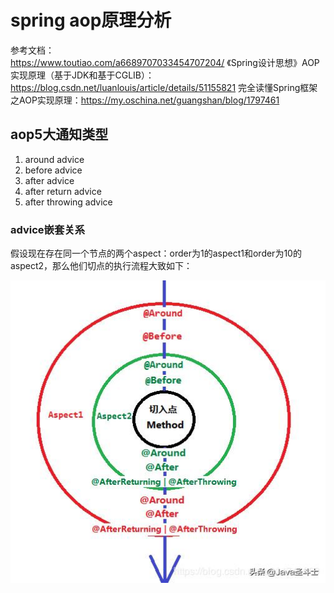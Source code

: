 # spring aop原理分析
参考文档：  
https://www.toutiao.com/a6689707033454707204/
《Spring设计思想》AOP实现原理（基于JDK和基于CGLIB）：https://blog.csdn.net/luanlouis/article/details/51155821
完全读懂Spring框架之AOP实现原理：https://my.oschina.net/guangshan/blog/1797461

## aop5大通知类型
1. around advice
2. before advice
3. after advice
4. after return advice
5. after throwing advice

### advice嵌套关系
假设现在存在同一个节点的两个aspect：order为1的aspect1和order为10的aspect2，那么他们切点的执行流程大致如下：  

![](./source/springAop_001.jpg)

